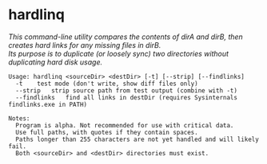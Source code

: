 # hardlinq

*This command-line utility compares the contents of dirA and dirB, then creates hard links for any missing files in dirB.*<br />
*Its purpose is to duplicate (or loosely sync) two directories without duplicating hard disk usage.*<br />

	Usage: hardlinq <sourceDir> <destDir> [-t] [--strip] [--findlinks] 
	  -t	test mode (don't write, show diff files only)
	  --strip	strip source path from test output (combine with -t)
	  --findlinks	find all links in destDir (requires Sysinternals findlinks.exe in PATH)

	Notes:
	  Program is alpha. Not recommended for use with critical data.
	  Use full paths, with quotes if they contain spaces.
	  Paths longer than 255 characters are not yet handled and will likely fail.
	  Both <sourceDir> and <destDir> directories must exist.

